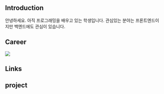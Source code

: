 ## Introduction
안녕하세요.
아직 프로그래밍을 배우고 있는 학생입니다.
관심있는 분야는 프론트엔드이지만 백엔드에도 관심이 있습니다.

## Career
<img src="https://img.shields.io/badge/Python-3766AB?style=flat-square&logo=Python&logoColor=white"/></a>
## Links

## project
